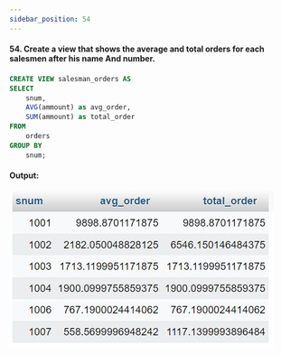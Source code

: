 ```yaml
---
sidebar_position: 54
---
```


#### 54. Create a view that shows the average and total orders for each salesmen after his name And number.

```sql
CREATE VIEW salesman_orders AS
SELECT
    snum,
    AVG(ammount) as avg_order,
    SUM(ammount) as total_order
FROM
    orders
GROUP BY
    snum;
```

#### Output:

![d](outputs\54.jpg)
